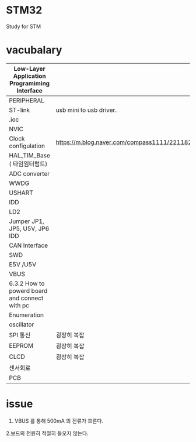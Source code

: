 # STM32

Study for STM

# vacubalary

| Low-Layer Application Programiming Interface  |                                                   |
| --------------------------------------------- | ------------------------------------------------- |
| PERIPHERAL                                    |                                                   |
| ST-link                                       | usb mini to usb driver.                           |
| .ioc                                          |                                                   |
| NVIC                                          |                                                   |
| Clock configulation                           | https://m.blog.naver.com/compass1111/221182255186 |
| HAL_TIM_Base ( 타임임터럽트)                  |                                                   |
| ADC converter                                 |                                                   |
| WWDG                                          |                                                   |
| USHART                                        |                                                   |
| IDD                                           |                                                   |
| LD2                                           |                                                   |
| Jumper JP1, JP5, U5V, JP6 IDD                 |                                                   |
| CAN Interface                                 |                                                   |
| SWD                                           |                                                   |
| E5V /U5V                                      |                                                   |
| VBUS                                          |                                                   |
| 6.3.2 How to powerd board and connect with pc |                                                   |
| Enumeration                                   |                                                   |
| oscillator                                    |                                                   |
| SPI 통신                                      | 굉장히 복잡                                       |
| EEPROM                                        | 굉장히 복잡                                       |
| CLCD                                          | 굉장히 복잡                                       |
| 센서회로                                      |                                                   |
| PCB                                           |                                                   |

# issue

1. VBUS 를 통해 500mA 의 전류가 흐른다.

2.보드의 전원히 적절히 들오지 않는다.
